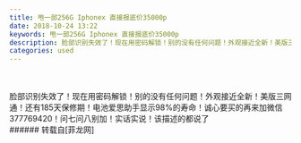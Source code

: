```yaml
---
title: 甩一部256G Iphonex 直接报底价35000p
date: 2018-10-24 13:22
keywords: 甩一部256G Iphonex 直接报底价35000p
description: 脸部识别失效了！现在用密码解锁！别的没有任何问题！外观接近全新！美版三网通！还有185天保修期！电池爱思助手显示98%的寿命！诚心要买的再来加微信377769420！问七问八别加！实话实说！该描述的都说了
categories: used
---
```

<td class="t_f" id="postmessage_2153913">

<br/>
<br/>
脸部识别失效了！现在用密码解锁！别的没有任何问题！外观接近全新！美版三网通！还有185天保修期！电池爱思助手显示98%的寿命！诚心要买的再来加微信377769420！问七问八别加！实话实说！该描述的都说了<br/>
</td>
###### 转载自[菲龙网]